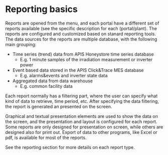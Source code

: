 # Reporting basics

Reports are opened from the menu, and each portal have a different set of reports available (see the specific description for each (portal/plant). The reports are configured and customized based on stanard reporting tools. The data sources for the reports are multiple database, with the following main grouping:

* Time series (trend) data from APIS Honeystore time series database
    * E.g. 1 minute samples of the irradiation measurement or inverter power
* Event based data stored in the APIS Click&Trace MES database
    * E.g. alarms&events and inverter state data
* Aggregated data from data warehouse
    * E.g. common facility data

Each report normally has a filtering part, where the user can specify what kind of data to retrieve, time period, etc. After specifying the data filtering, the report is generated an presented on the screen.

Graphical and textual presentation elements are used to show the data on the screen, and the presentation and layout is configured for each report. Some reports are only designed for presentation on screen, while others are designed also for print out. Export of data to other programs, like Excel or pdf, is available for most of the reports.

See the reporting section for more details on each report type.